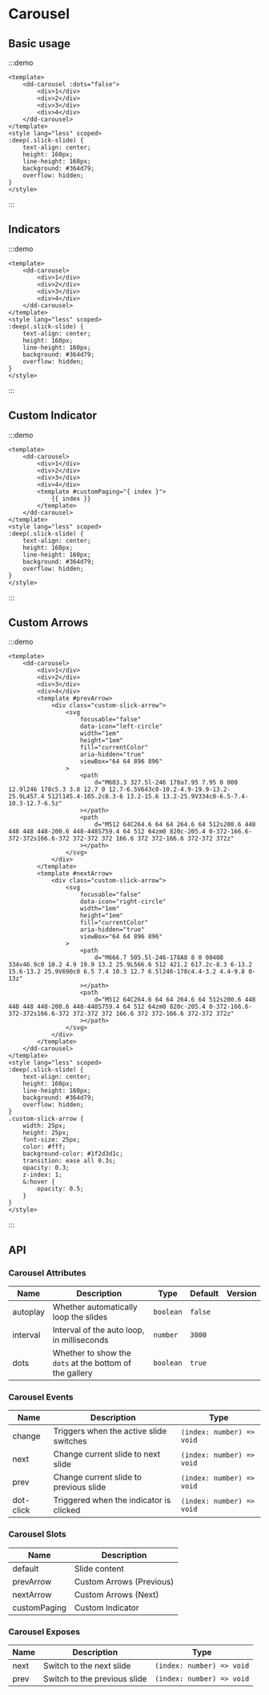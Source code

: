 # Carousel

## Basic usage

:::demo

```vue
<template>
	<dd-carousel :dots="false">
		<div>1</div>
		<div>2</div>
		<div>3</div>
		<div>4</div>
	</dd-carousel>
</template>
<style lang="less" scoped>
:deep(.slick-slide) {
	text-align: center;
	height: 160px;
	line-height: 160px;
	background: #364d79;
	overflow: hidden;
}
</style>
```

:::

## Indicators

:::demo

```vue
<template>
	<dd-carousel>
		<div>1</div>
		<div>2</div>
		<div>3</div>
		<div>4</div>
	</dd-carousel>
</template>
<style lang="less" scoped>
:deep(.slick-slide) {
	text-align: center;
	height: 160px;
	line-height: 160px;
	background: #364d79;
	overflow: hidden;
}
</style>
```

:::

## Custom Indicator

:::demo

```vue
<template>
	<dd-carousel>
		<div>1</div>
		<div>2</div>
		<div>3</div>
		<div>4</div>
		<template #customPaging="{ index }">
			{{ index }}
		</template>
	</dd-carousel>
</template>
<style lang="less" scoped>
:deep(.slick-slide) {
	text-align: center;
	height: 160px;
	line-height: 160px;
	background: #364d79;
	overflow: hidden;
}
</style>
```

:::

## Custom Arrows

:::demo

```vue
<template>
	<dd-carousel>
		<div>1</div>
		<div>2</div>
		<div>3</div>
		<div>4</div>
		<template #prevArrow>
			<div class="custom-slick-arrow">
				<svg
					focusable="false"
					data-icon="left-circle"
					width="1em"
					height="1em"
					fill="currentColor"
					aria-hidden="true"
					viewBox="64 64 896 896"
				>
					<path
						d="M603.3 327.5l-246 178a7.95 7.95 0 000 12.9l246 178c5.3 3.8 12.7 0 12.7-6.5V643c0-10.2-4.9-19.9-13.2-25.9L457.4 512l145.4-105.2c8.3-6 13.2-15.6 13.2-25.9V334c0-6.5-7.4-10.3-12.7-6.5z"
					></path>
					<path
						d="M512 64C264.6 64 64 264.6 64 512s200.6 448 448 448 448-200.6 448-448S759.4 64 512 64zm0 820c-205.4 0-372-166.6-372-372s166.6-372 372-372 372 166.6 372 372-166.6 372-372 372z"
					></path>
				</svg>
			</div>
		</template>
		<template #nextArrow>
			<div class="custom-slick-arrow">
				<svg
					focusable="false"
					data-icon="right-circle"
					width="1em"
					height="1em"
					fill="currentColor"
					aria-hidden="true"
					viewBox="64 64 896 896"
				>
					<path
						d="M666.7 505.5l-246-178A8 8 0 00408 334v46.9c0 10.2 4.9 19.9 13.2 25.9L566.6 512 421.2 617.2c-8.3 6-13.2 15.6-13.2 25.9V690c0 6.5 7.4 10.3 12.7 6.5l246-178c4.4-3.2 4.4-9.8 0-13z"
					></path>
					<path
						d="M512 64C264.6 64 64 264.6 64 512s200.6 448 448 448 448-200.6 448-448S759.4 64 512 64zm0 820c-205.4 0-372-166.6-372-372s166.6-372 372-372 372 166.6 372 372-166.6 372-372 372z"
					></path>
				</svg>
			</div>
		</template>
	</dd-carousel>
</template>
<style lang="less" scoped>
:deep(.slick-slide) {
	text-align: center;
	height: 160px;
	line-height: 160px;
	background: #364d79;
	overflow: hidden;
}
.custom-slick-arrow {
	width: 25px;
	height: 25px;
	font-size: 25px;
	color: #fff;
	background-color: #1f2d3d1c;
	transition: ease all 0.3s;
	opacity: 0.3;
	z-index: 1;
	&:hover {
		opacity: 0.5;
	}
}
</style>
```

:::

## API

### Carousel Attributes

| Name     | Description                                             | Type      | Default | Version |
| -------- | ------------------------------------------------------- | --------- | ------- | ------- |
| autoplay | Whether automatically loop the slides                   | `boolean` | `false` |
| interval | Interval of the auto loop, in milliseconds              | `number`  | `3000`  |
| dots     | Whether to show the `dots` at the bottom of the gallery | `boolean` | `true`  |

### Carousel Events

| Name      | Description                             | Type                      |
| --------- | --------------------------------------- | ------------------------- |
| change    | Triggers when the active slide switches | `(index: number) => void` |
| next      | Change current slide to next slide      | `(index: number) => void` |
| prev      | Change current slide to previous slide  | `(index: number) => void` |
| dot-click | Triggered when the indicator is clicked | `(index: number) => void` |

### Carousel Slots

| Name         | Description              |
| ------------ | ------------------------ |
| default      | Slide content            |
| prevArrow    | Custom Arrows (Previous) |
| nextArrow    | Custom Arrows (Next)     |
| customPaging | Custom Indicator         |

### Carousel Exposes

| Name | Description                  | Type                      |
| ---- | ---------------------------- | ------------------------- |
| next | Switch to the next slide     | `(index: number) => void` |
| prev | Switch to the previous slide | `(index: number) => void` |
